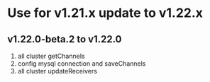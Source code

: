 # Use for v1.21.x update to v1.22.x

## v1.22.0-beta.2 to v1.22.0
1. all cluster getChannels
2. config mysql connection and saveChannels
3. all cluster updateReceivers